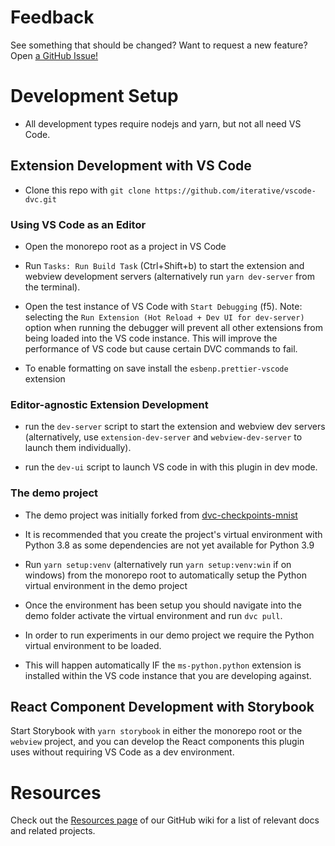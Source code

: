 # Feedback

See something that should be changed? Want to request a new feature? Open
[a GitHub Issue!](https://github.com/iterative/vscode-dvc/issues)

# Development Setup

- All development types require nodejs and yarn, but not all need VS Code.

## Extension Development with VS Code

- Clone this repo with `git clone https://github.com/iterative/vscode-dvc.git`

### Using VS Code as an Editor

- Open the monorepo root as a project in VS Code

- Run `Tasks: Run Build Task` (Ctrl+Shift+b) to start the extension and webview
  development servers (alternatively run `yarn dev-server` from the terminal).

- Open the test instance of VS Code with `Start Debugging` (f5). Note: selecting
  the `Run Extension (Hot Reload + Dev UI for dev-server)` option when running
  the debugger will prevent all other extensions from being loaded into the VS
  code instance. This will improve the performance of VS code but cause certain
  DVC commands to fail.

- To enable formatting on save install the `esbenp.prettier-vscode` extension

### Editor-agnostic Extension Development

- run the `dev-server` script to start the extension and webview dev servers
  (alternatively, use `extension-dev-server` and `webview-dev-server` to launch
  them individually).

- run the `dev-ui` script to launch VS code in with this plugin in dev mode.

### The demo project

- The demo project was initially forked from
  [dvc-checkpoints-mnist](https://github.com/iterative/dvc-checkpoints-mnist/tree/make_checkpoint)

- It is recommended that you create the project's virtual environment with
  Python 3.8 as some dependencies are not yet available for Python 3.9

- Run `yarn setup:venv` (alternatively run `yarn setup:venv:win` if on windows)
  from the monorepo root to automatically setup the Python virtual environment
  in the demo project

- Once the environment has been setup you should navigate into the demo folder
  activate the virtual environment and run `dvc pull`.

- In order to run experiments in our demo project we require the Python virtual
  environment to be loaded.

- This will happen automatically IF the `ms-python.python` extension is
  installed within the VS code instance that you are developing against.

## React Component Development with Storybook

Start Storybook with `yarn storybook` in either the monorepo root or the
`webview` project, and you can develop the React components this plugin uses
without requiring VS Code as a dev environment.

# Resources

Check out the
[Resources page](https://github.com/iterative/vscode-dvc/wiki/Resources) of our
GitHub wiki for a list of relevant docs and related projects.
